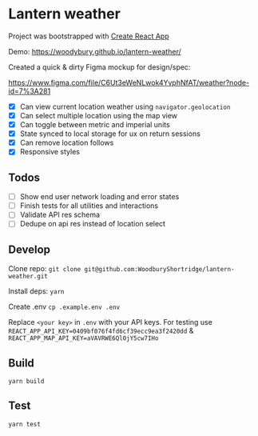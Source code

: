 # Lantern weather

Project was bootstrapped with [Create React App](https://github.com/facebook/create-react-app)

Demo: https://woodybury.github.io/lantern-weather/

Created a quick & dirty Figma mockup for design/spec:

https://www.figma.com/file/C6Ut3eWeNLwok4YvphNfAT/weather?node-id=7%3A281

- [X] Can view current location weather using `navigator.geolocation`
- [X] Can select multiple location using the map view
- [X] Can toggle between metric and imperial units
- [X] State synced to local storage for ux on return sessions
- [X] Can remove location follows
- [X] Responsive styles

## Todos

- [ ] Show end user network loading and error states
- [ ] Finish tests for all utilities and interactions
- [ ] Validate API res schema
- [ ] Dedupe on api res instead of location select

## Develop

Clone repo:
`git clone git@github.com:WoodburyShortridge/lantern-weather.git`

Install deps:
`yarn`

Create .env
`cp .example.env .env`

Replace `<your key>` in `.env` with your API keys. For testing use `REACT_APP_API_KEY=0409bf076f4fd6cf39ecc9ea3f2420dd` & `REACT_APP_MAP_API_KEY=aVAVRWE6Ql0jY5cw7IHo`

## Build

`yarn build`

## Test

`yarn test`




